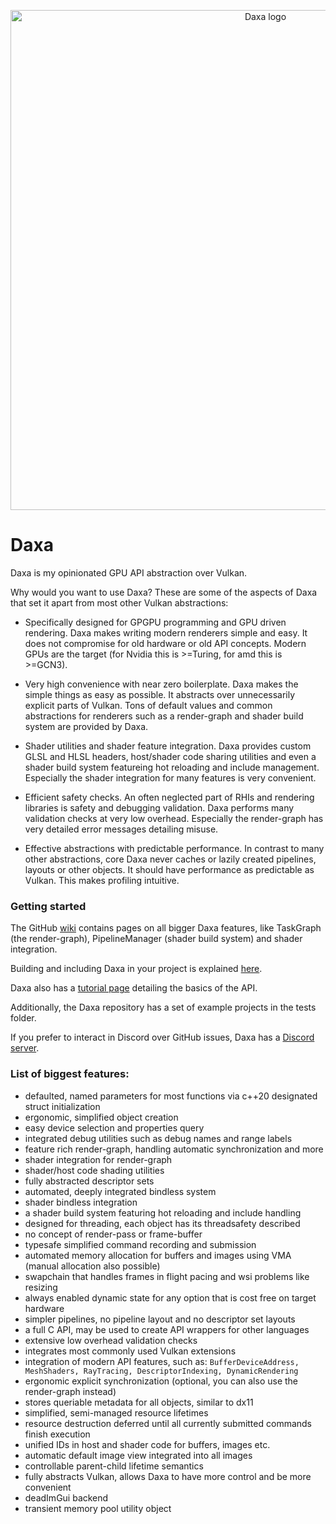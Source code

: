 <p align="center">
  <!-- <a href="https://github.com/Ipotrick/Daxa"> -->
	<img src="misc/Daxa-logo.png" width="800" alt="Daxa logo">
  <!-- </a> -->
</p>

# Daxa

Daxa is my opinionated GPU API abstraction over Vulkan.

Why would you want to use Daxa? These are some of the aspects of Daxa that set it apart from most other Vulkan abstractions:

- Specifically designed for GPGPU programming and GPU driven rendering. Daxa makes writing modern renderers simple and easy. It does not compromise for old hardware or old API concepts. Modern GPUs are the target (for Nvidia this is >=Turing, for amd this is >=GCN3).

- Very high convenience with near zero boilerplate. Daxa makes the simple things as easy as possible. It abstracts over unnecessarily explicit parts of Vulkan. Tons of default values and common abstractions for renderers such as a render-graph and shader build system are provided by Daxa.

- Shader utilities and shader feature integration. Daxa provides custom GLSL and HLSL headers, host/shader code sharing utilities and even a shader build system featureing hot reloading and include management. Especially the shader integration for many features is very convenient.

- Efficient safety checks. An often neglected part of RHIs and rendering libraries is safety and debugging validation. Daxa performs many validation checks at very low overhead. Especially the render-graph has very detailed error messages detailing misuse.

- Effective abstractions with predictable performance. In contrast to many other abstractions, core Daxa never caches or lazily created pipelines, layouts or other objects. It should have performance as predictable as Vulkan. This makes profiling intuitive.

### Getting started

The GitHub [wiki](https://github.com/Ipotrick/Daxa/tree/master/wiki) contains pages on all bigger Daxa features, like TaskGraph (the render-graph), PipelineManager (shader build system) and shader integration.

Building and including Daxa in your project is explained [here](https://github.com/Ipotrick/Daxa/tree/master/wiki/Building.md).

Daxa also has a [tutorial page](https://github.com/Ipotrick/Daxa/tree/master/wiki/Tutorial.md) detailing the basics of the API.

Additionally, the Daxa repository has a set of example projects in the tests folder.

If you prefer to interact in Discord over GitHub issues, Daxa has a [Discord server](https://discord.gg/MJPJvZ4FK5).

### List of biggest features:
- defaulted, named parameters for most functions via c++20 designated struct initialization
- ergonomic, simplified object creation
- easy device selection and properties query
- integrated debug utilities such as debug names and range labels
- feature rich render-graph, handling automatic synchronization and more
- shader integration for render-graph
- shader/host code shading utilities
- fully abstracted descriptor sets
- automated, deeply integrated bindless system
- shader bindless integration
- a shader build system featuring hot reloading and include handling
- designed for threading, each object has its threadsafety described
- no concept of render-pass or frame-buffer
- typesafe simplified command recording and submission
- automated memory allocation for buffers and images using VMA (manual allocation also possible)
- swapchain that handles frames in flight pacing and wsi problems like resizing
- always enabled dynamic state for any option that is cost free on target hardware
- simpler pipelines, no pipeline layout and no descriptor set layouts
- a full C API, may be used to create API wrappers for other languages
- extensive low overhead validation checks
- integrates most commonly used Vulkan extensions
- integration of modern API features, such as: `BufferDeviceAddress, MeshShaders, RayTracing, DescriptorIndexing, DynamicRendering`
- ergonomic explicit synchronization (optional, you can also use the render-graph instead)
- stores queriable metadata for all objects, similar to dx11
- simplified, semi-managed resource lifetimes
- resource destruction deferred until all currently submitted commands finish execution
- unified IDs in host and shader code for buffers, images etc.
- automatic default image view integrated into all images
- controllable parent-child lifetime semantics
- fully abstracts Vulkan, allows Daxa to have more control and be more convenient
- deadImGui backend
- transient memory pool utility object